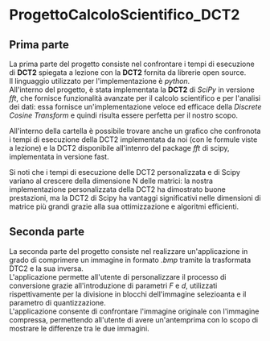 ﻿# ProgettoCalcoloScientifico_DCT2

 ## Prima parte
La prima parte del progetto consiste nel confrontare i tempi di esecuzione di **DCT2** spiegata a lezione con la **DCT2** fornita da librerie open source.  
Il linguaggio utilizzato per l'implementazione è _python_.  
All'interno del progetto, è stata implementata la **DCT2** di _SciPy_ in versione _fft_, che fornisce funzionalità avanzate per il calcolo scientifico e per l'analisi dei dati: essa fornisce un'implementazione veloce ed efficace della _Discrete Cosine Transform_ e quindi risulta essere perfetta per il nostro scopo. 

All'interno della cartella è possibile trovare anche un grafico che confronota i tempi di esecuzione della DCT2 implementata da noi (con le formule viste a lezione) e la DCT2 disponibile all'intenro del package _fft_ di scipy, implementata in versione fast.  

Si noti che i tempi di esecuzione delle DCT2 personalizzata e di Scipy variano al crescere della dimensione N delle matrici: la nostra implementazione personalizzata della DCT2 ha dimostrato buone prestazioni, ma la DCT2 di Scipy ha vantaggi significativi nelle dimensioni di matrice più grandi grazie alla sua ottimizzazione e algoritmi efficienti.


 ## Seconda parte
La seconda parte del progetto consiste nel realizzare un'applicazione in grado di comprimere un immagine in formato _.bmp_ tramite la trasformata DTC2 e la sua inversa.  
L'applicazione permette all'utente di personalizzare il processo di conversione grazie all'introduzione di parametri _F_ e _d_, utilizzati rispettivamente per la divisione in blocchi dell'immagine selezioanta e il parametro di quantizzazione.   
L'applicazione consente di confrontare l'immagine originale con l'immagine compressa, permettendo all'utente di avere un'antemprima con lo scopo di mostrare le differenze tra le due immagini. 

 
